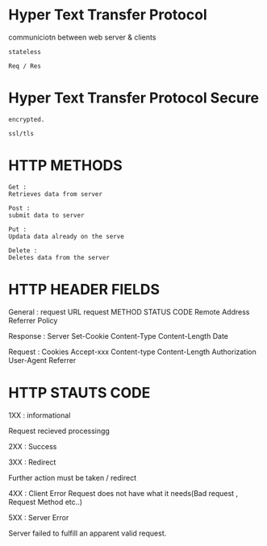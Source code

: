 # Hyper Text  Transfer Protocol 

communiciotn between web server & clients

    stateless

    Req / Res


# Hyper Text  Transfer Protocol Secure

    encrypted.

    ssl/tls


# HTTP METHODS 

    Get :  
    Retrieves data from server

    Post :  
    submit data to server

    Put :  
    Updata data already on the serve

    Delete :  
    Deletes data from the server


# HTTP HEADER FIELDS

General :
request URL 
request METHOD 
STATUS CODE 
Remote Address 
Referrer Policy

Response :
Server 
Set-Cookie
Content-Type
Content-Length
Date

Request : 
Cookies
Accept-xxx
Content-type
Content-Length
Authorization
User-Agent
Referrer


# HTTP STAUTS CODE

1XX : informational

Request recieved processingg 

2XX : Success

3XX : Redirect

Further action must be taken / redirect

4XX : Client Error
Request does not have what it needs(Bad request , Request Method etc..)

5XX : Server Error

Server failed to fulfill an apparent valid request.
